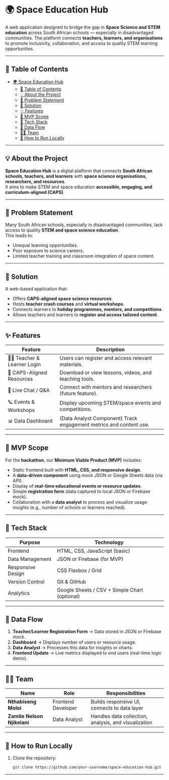 # 🌍 Space Education Hub

A web application designed to bridge the gap in **Space Science and STEM education** across South African schools — especially in disadvantaged communities. The platform connects **teachers, learners, and organisations** to promote inclusivity, collaboration, and access to quality STEM learning opportunities.

---

## 🚀 Table of Contents

- [🌍 Space Education Hub](#-space-education-hub)
  - [🚀 Table of Contents](#-table-of-contents)
  - [💡 About the Project](#-about-the-project)
  - [🧩 Problem Statement](#-problem-statement)
  - [🌠 Solution](#-solution)
  - [✨ Features](#-features)
  - [🧱 MVP Scope](#-mvp-scope)
  - [🧰 Tech Stack](#-tech-stack)
  - [🔁 Data Flow](#-data-flow)
  - [🧑‍🚀 Team](#-team)
  - [🧩 How to Run Locally](#-how-to-run-locally)

---

## 💡 About the Project

**Space Education Hub** is a digital platform that connects **South African schools, teachers, and learners** with **space science organisations, researchers, and resources**.  
It aims to make STEM and space education **accessible, engaging, and curriculum-aligned (CAPS)**.

---

## 🧩 Problem Statement

Many South African schools, especially in disadvantaged communities, lack access to quality **STEM and space science education**.  
This leads to:

- Unequal learning opportunities.
- Poor exposure to science careers.
- Limited teacher training and classroom integration of space content.

---

## 🌠 Solution

A web-based application that:

- Offers **CAPS-aligned space science resources**.
- Hosts **teacher crash courses** and **virtual workshops**.
- Connects learners to **holiday programmes, mentors, and competitions**.
- Allows teachers and learners to **register and access tailored content**.

---

## ✨ Features

| Feature                    | Description                                                        |
| -------------------------- | ------------------------------------------------------------------ |
| 👩‍🏫 Teacher & Learner Login | Users can register and access relevant materials.                  |
| 🧠 CAPS-Aligned Resources  | Download or view lessons, videos, and teaching tools.              |
| 💬 Live Chat / Q&A         | Connect with mentors and researchers (future feature).             |
| 🪐 Events & Workshops      | Display upcoming STEM/space events and competitions.               |
| 📊 Data Dashboard          | (Data Analyst Component) Track engagement metrics and content use. |

---

## 🧱 MVP Scope

For the **hackathon**, our **Minimum Viable Product (MVP)** includes:

- Static frontend built with **HTML, CSS, and responsive design**.
- A **data-driven component** using mock JSON or Google Sheets data (via API).
- Display of **real-time educational events or resource updates**.
- Simple **registration form** (data captured to local JSON or Firebase mock).
- Collaboration with a **data analyst** to process and visualize usage insights (e.g., number of schools or learners reached).

---

## 🧰 Tech Stack

| Purpose           | Technology                                    |
| ----------------- | --------------------------------------------- |
| Frontend          | HTML, CSS, JavaScript (basic)                 |
| Data Management   | JSON or Firebase (for MVP)                    |
| Responsive Design | CSS Flexbox / Grid                            |
| Version Control   | Git & GitHub                                  |
| Analytics         | Google Sheets / CSV + Simple Chart (optional) |

---

## 🔁 Data Flow

1. **Teacher/Learner Registration Form** → Data stored in JSON or Firebase mock.
2. **Dashboard** → Displays number of users or resource usage.
3. **Data Analyst** → Processes this data for insights or charts.
4. **Frontend Update** → Live metrics displayed to end users (real-time logic demo).

---

## 🧑‍🚀 Team

| Name                        | Role               | Responsibilities                                     |
| --------------------------- | ------------------ | ---------------------------------------------------- |
| **Nthabiseng Moloi**        | Frontend Developer | Builds responsive UI, connects to data layer         |
| **Zamile Nelson Njikelani** | Data Analyst       | Handles data collection, analysis, and visualization |

---

## 🧩 How to Run Locally

1. Clone the repository:
   ```bash
   git clone https://github.com/your-username/space-education-hub.git
   ```

---
